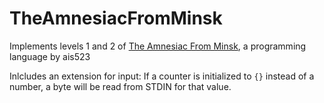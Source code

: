 # TheAmnesiacFromMinsk

Implements levels 1 and 2 of [The Amnesiac From Minsk](https://esolangs.org/wiki/The_Amnesiac_From_Minsk), a programming language by ais523 


Inlcludes an extension for input: If a counter is initialized to `{}` instead of a number, a byte will be read from STDIN for that value.
